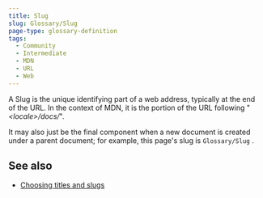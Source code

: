 ```yaml
---
title: Slug
slug: Glossary/Slug
page-type: glossary-definition
tags:
  - Community
  - Intermediate
  - MDN
  - URL
  - Web
---
```


A Slug is the unique identifying part of a web address, typically at the end of the URL. In the context of MDN, it is the portion of the URL following "_\<locale>/docs/_".

It may also just be the final component when a new document is created under a parent document; for example, this page's slug is `Glossary/Slug` .

## See also

- [Choosing titles and slugs](/en-US/docs/MDN/Guidelines/Writing_style_guide#choosing_titles_and_slugs)
